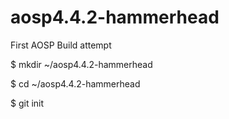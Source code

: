 aosp4.4.2-hammerhead
====================

First AOSP Build attempt

$ mkdir ~/aosp4.4.2-hammerhead

$ cd ~/aosp4.4.2-hammerhead

$ git init
